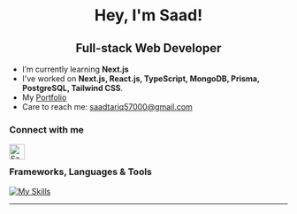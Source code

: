 <div id="greetings" align="center">
<h1>
  Hey, I'm Saad!
</h1>
<h2>Full-stack Web Developer</h2>
</div>

- I’m currently learning **Next.js**
- I've worked on **Next.js, React.js, TypeScript, MongoDB, Prisma, PostgreSQL, Tailwind CSS**.
- My [Portfolio](https://saadt.vercel.app)
- Care to reach me: saadtariq57000@gmail.com

### Connect with me

<a href="https://www.linkedin.com/in/saadtariq57/" target="_blank">
    <img align="left" alt="Saad Tariq | Linkedin" width="28px" src="https://www.vectorlogo.zone/logos/linkedin/linkedin-tile.svg" />
</a>
<br>

### Frameworks, Languages & Tools

[![My Skills](https://skillicons.dev/icons?i=nextjs,react,ts,js,mongodb,prisma,postgres,nodejs,tailwind,vercel,vscode,figma&theme=dark)]([https://safikhan.me])

[mail]: saadtariq57000@gmail.com
[linkedin]: https://www.linkedin.com/in/saadtariq57

---

<div align="center">
  
</div>

